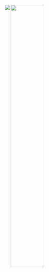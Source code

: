 <img align="left" src="https://github-readme-stats.vercel.app/api?username=mistercxmpy&theme=dark&show_icons=true" />
<img align="left" width="47%" src="https://github-readme-stats.vercel.app/api/top-langs/?username=mistercxmpy&layout=compact" />
